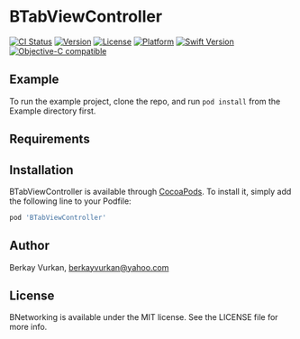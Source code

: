 # BTabViewController

[![CI Status](https://img.shields.io/travis/brkyvrkn/BTabViewController.svg?style=flat)](https://travis-ci.org/brkyvrkn/BTabViewController)
[![Version](https://img.shields.io/cocoapods/v/BTabViewController.svg?style=flat)](https://cocoapods.org/pods/BTabViewController)
[![License](https://img.shields.io/cocoapods/l/BTabViewController.svg?style=flat)](https://cocoapods.org/pods/BTabViewController)
[![Platform](https://img.shields.io/cocoapods/p/BTabViewController.svg?style=flat)](https://cocoapods.org/pods/BTabViewController)
[![Swift Version](https://img.shields.io/badge/Swift-4%20&%205-41ab5d.svg)](https://developer.apple.com/swift)
[![Objective-C compatible](https://img.shields.io/badge/Objective--C-compatible-f0a030.svg?style=flat)](https://github.com/Carthage/Carthage)

## Example

To run the example project, clone the repo, and run `pod install` from the Example directory first.

## Requirements

## Installation

BTabViewController is available through [CocoaPods](https://cocoapods.org). To install
it, simply add the following line to your Podfile:

```ruby
pod 'BTabViewController'
```

## Author

Berkay Vurkan, berkayvurkan@yahoo.com

## License

BNetworking is available under the MIT license. See the LICENSE file for more info.
